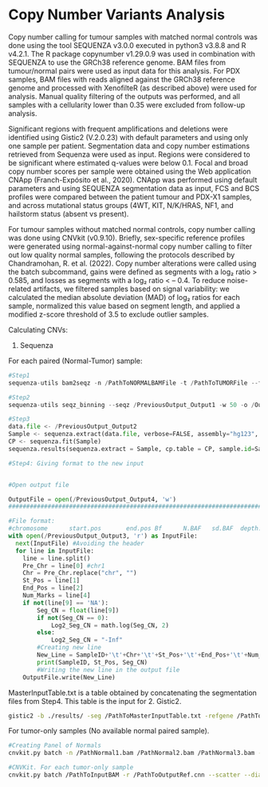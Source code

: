 # Copy Number Variants Analysis

Copy number calling for tumour samples with matched normal controls was done using the tool SEQUENZA v3.0.0 executed in python3 v3.8.8 and R v4.2.1. The R package copynumber v1.29.0.9 was used in combination with SEQUENZA to use the GRCh38 reference genome. BAM files from tumour/normal pairs were used as input data for this analysis. For PDX samples, BAM files with reads aligned against the GRCh38 reference genome and processed with XenofilteR (as described above) were used for analysis. Manual quality filtering of the outputs was performed, and all samples with a cellularity lower than 0.35 were excluded from follow-up analysis.  

Significant regions with frequent amplifications and deletions were identified using Gistic2 (V.2.0.23) with default parameters and using only one sample per patient. Segmentation data and copy number estimations retrieved from Sequenza were used as input. Regions were considered to be significant where estimated q-values were below 0.1. Focal and broad copy number scores per sample were obtained using the Web application CNApp (Franch-Expósito et al., 2020). CNApp was performed using default parameters and using SEQUENZA segmentation data as input, FCS and BCS profiles were compared between the patient tumour and PDX-X1 samples, and across mutational status groups (4WT, KIT, N/K/HRAS, NF1, and hailstorm status (absent vs present).

For tumour samples without matched normal controls, copy number calling was done using CNVkit (v0.9.10). Briefly, sex-specific reference profiles were generated using normal-against-normal copy number calling to filter out low quality normal samples, following the protocols described by Chandramohan, R. et al. (2022). Copy number alterations were called using the batch subcommand, gains were defined as segments with a log₂ ratio > 0.585, and losses as segments with a log₂ ratio < – 0.4. To reduce noise-related artifacts, we filtered samples based on signal variability: we calculated the median absolute deviation (MAD) of log₂ ratios for each sample, normalized this value based on segment length, and applied a modified z-score threshold of 3.5 to exclude outlier samples.

Calculating CNVs:

1. Sequenza

For each paired (Normal-Tumor) sample:

```python
#Step1
sequenza-utils bam2seqz -n /PathToNORMALBAMFile -t /PathToTUMORFile --fasta /PathToReferenceFASTA -gc /GCPercentageFile -o ./results/Output1

#Step2
sequenza-utils seqz_binning --seqz /PreviousOutput_Output1 -w 50 -o /Output2

#Step3
data.file <- /PreviousOutput_Output2
Sample <- sequenza.extract(data.file, verbose=FALSE, assembly="hg123", chromosome.list= paste0("chr", c(1:22,"X","Y")))
CP <- sequenza.fit(Sample)
sequenza.results(sequenza.extract = Sample, cp.table = CP, sample.id=Sample_ID, out.dir = OutputFolder)

#Step4: Giving format to the new input


#Open output file

OutputFile = open(/PreviousOutput_Output4, 'w')
################################################################################

#File format:
#chromosome      start.pos       end.pos Bf      N.BAF   sd.BAF  depth.ratio     N.ratio sd.ratio        CNt     A       B
with open(/PreviousOutput_Output3, 'r') as InputFile:
  next(InputFile) #Avoiding the header 
  for line in InputFile:
    line = line.split()
    Pre_Chr = line[0] #chr1
    Chr = Pre_Chr.replace("chr", "") 
    St_Pos = line[1] 
    End_Pos = line[2] 
    Num_Marks = line[4] 
    if not(line[9] == 'NA'):
    	Seg_CN = float(line[9]) 
     	if not(Seg_CN == 0):
        	Log2_Seg_CN = math.log(Seg_CN, 2)
      	else:
        	Log2_Seg_CN = "-Inf"
      	#Creating new line
      	New_Line = SampleID+'\t'+Chr+'\t'+St_Pos+'\t'+End_Pos+'\t'+Num_Marks+'\t'+str(Log2_Seg_CN)+'\n'
      	print(SampleID, St_Pos, Seg_CN)
      	#Writing the new line in the output file
	OutputFile.write(New_Line)
```

MasterInputTable.txt is a table obtained by concatenating the segmentation files from Step4. This table is the input for 2. Gistic2. 

```bash
gistic2 -b ./results/ -seg /PathToMasterInputTable.txt -refgene /PathToReference/ -savegene 1
```

For tumor-only samples (No available normal paired sample).

```bash
#Creating Panel of Normals
cnvkit.py batch -n /PathNormal1.bam /PathNormal2.bam /PathNormal3.bam --targets /PathToBEDFile -f /PathToReferenceFASTAFile  --output-reference /PathToOutputRef.cnn --output-dir /PathToOutputDir

#CNVKit. For each tumor-only sample
cnvkit.py batch /PathToInputBAM -r /PathToOutputRef.cnn --scatter --diagram -d /PathToOutputDir
```

